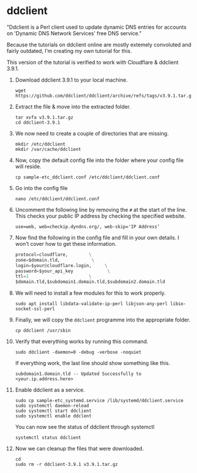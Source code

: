 # ddclient
"Ddclient is a Perl client used to update dynamic DNS entries for accounts on 'Dynamic DNS Network Services' free DNS service."

Because the tutorials on ddclient online are mostly extemely convoluted and fairly outdated, I'm creating my own tutorial for this.

This version of the tutorial is verified to work with Cloudflare & ddclient 3.9.1.

1. Download ddclient 3.9.1 to your local machine.
   ```
   wget https://github.com/ddclient/ddclient/archive/refs/tags/v3.9.1.tar.gz
   ```
2. Extract the file & move into the extracted folder.
    ```
    tar xvfa v3.9.1.tar.gz
    cd ddclient-3.9.1
    ```
3. We now need to create a couple of directories that are missing.
    ```
    mkdir /etc/ddclient
    mkdir /var/cache/ddclient
    ```
4. Now, copy the default config file into the folder where your config file will reside.
    ```
    cp sample-etc_ddclient.conf /etc/ddclient/ddclient.conf
    ```
5. Go into the config file
    ```
    nano /etc/ddclient/ddclient.conf
    ```
6. Uncomment the following line by removing the `#` at the start of the line. This checks your public IP address by checking the specified website.
    ```
    use=web, web=checkip.dyndns.org/, web-skip='IP Address’
    ```
7. Now find the following in the config file and fill in your own details. I won't cover how to get these information.
    ```py
    protocol=cloudflare,        \
    zone=$domain.tld,            \
    login=$your@cloudflare.login,     \
    password=$your_api_key             \
    ttl=1                       \
    $domain.tld,$subdomain1.domain.tld,$subdomain2.domain.tld
    ```
8. We will need to install a few modules for this to work properly.
    ```
    sudo apt install libdata-validate-ip-perl libjson-any-perl libio-socket-ssl-perl
    ```
9. Finally, we will copy the `ddclient` programme into the appropriate folder.
    ```
    cp ddclient /usr/sbin
    ```
10. Verify that everything works by running this command.
    ```
    sudo ddclient -daemon=0 -debug -verbose -noquiet
    ```
    If everything work, the last line should show something like this.
    ```
    subdomain1.domain.tld -- Updated Successfully to <your.ip.address.here>
    ```
11. Enable ddclient as a service.
    ```
    sudo cp sample-etc_systemd.service /lib/systemd/ddclient.service
    sudo systemctl daemon-reload
    sudo systemctl start ddclient
    sudo systemctl enable ddclent
    ```
    You can now see the status of ddclient through systemctl
    ```
    systemctl status ddclient
    ```
12. Now we can cleanup the files that were downloaded.
    ```
    cd
    sudo rm -r ddclient-3.9.1 v3.9.1.tar.gz
    ```